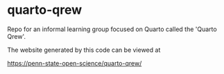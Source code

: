 # quarto-qrew
Repo for an informal learning group focused on Quarto called the 'Quarto Qrew'.

The website generated by this code can be viewed at

<https://penn-state-open-science/quarto-qrew/>

